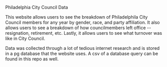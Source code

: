 Philadelphia City Council Data

This website allows users to see the breakdown of Philadelphila City Council members for any year by gender, race, and party affiliation.
It also allows users to see a breakdown of how councilmembers left office -- resignation, retirement, etc.
Lastly, it allows users to see what turnover was like in City Council.

Data was collected through a lot of tedious internet research and is stored in a pg database that the website uses.  A csv of a database query can be found in this repo as well.


